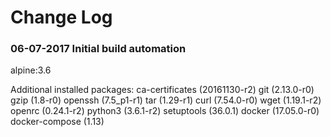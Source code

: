 # Change Log

### 06-07-2017 Initial build automation

alpine:3.6

Additional installed packages:
ca-certificates (20161130-r2)
git (2.13.0-r0)
gzip (1.8-r0)
openssh (7.5_p1-r1)
tar (1.29-r1)
curl (7.54.0-r0)
wget (1.19.1-r2)
openrc (0.24.1-r2)
python3 (3.6.1-r2)
setuptools (36.0.1)
docker (17.05.0-r0)
docker-compose (1.13)